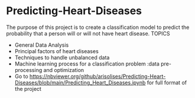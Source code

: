 # Predicting-Heart-Diseases
The purpose of this project is to create a classification model to predict the probability that a person will or will not have heart disease.
TOPICS
- General Data Analysis 
- Principal factors of heart diseases
- Techniques to handle unbalanced data
- Machine learning process for a classification problem :data pre-processing and optimization
- Go to https://nbviewer.org/github/arisolises/Predicting-Heart-Diseases/blob/main/Predicting_Heart_Diseases.ipynb for full format of the project
